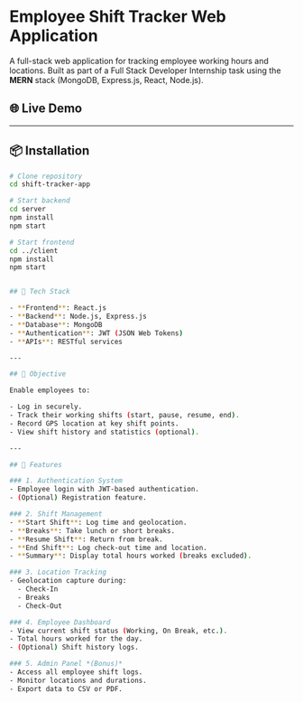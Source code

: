 # Employee Shift Tracker Web Application

A full-stack web application for tracking employee working hours and locations. Built as part of a Full Stack Developer Internship task using the **MERN** stack (MongoDB, Express.js, React, Node.js).

## 🌐 Live Demo


---

## 📦 Installation

```bash
# Clone repository
cd shift-tracker-app

# Start backend
cd server
npm install
npm start

# Start frontend
cd ../client
npm install
npm start


## 🚀 Tech Stack

- **Frontend**: React.js
- **Backend**: Node.js, Express.js
- **Database**: MongoDB
- **Authentication**: JWT (JSON Web Tokens)
- **APIs**: RESTful services

---

## 🎯 Objective

Enable employees to:

- Log in securely.
- Track their working shifts (start, pause, resume, end).
- Record GPS location at key shift points.
- View shift history and statistics (optional).

---

## 🔑 Features

### 1. Authentication System
- Employee login with JWT-based authentication.
- (Optional) Registration feature.

### 2. Shift Management
- **Start Shift**: Log time and geolocation.
- **Breaks**: Take lunch or short breaks.
- **Resume Shift**: Return from break.
- **End Shift**: Log check-out time and location.
- **Summary**: Display total hours worked (breaks excluded).

### 3. Location Tracking
- Geolocation capture during:
  - Check-In
  - Breaks
  - Check-Out

### 4. Employee Dashboard
- View current shift status (Working, On Break, etc.).
- Total hours worked for the day.
- (Optional) Shift history logs.

### 5. Admin Panel *(Bonus)*
- Access all employee shift logs.
- Monitor locations and durations.
- Export data to CSV or PDF.




